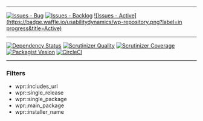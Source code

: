 ***
[![Issues - Bug](https://badge.waffle.io/usabilitydynamics/wp-repository.png?label=bug&title=Bugs)](http://waffle.io/usabilitydynamics/wp-repository)
[![Issues - Backlog](https://badge.waffle.io/usabilitydynamics/wp-repository.png?label=backlog&title=Backlog)](http://waffle.io/usabilitydynamics/wp-repository/)
[![Issues - Active](https://badge.waffle.io/usabilitydynamics/wp-repository.png?label=in progress&title=Active)](http://waffle.io/usabilitydynamics/wp-repository/)
***
[![Dependency Status](https://gemnasium.com/usabilitydynamics/wp-repository.svg)](https://gemnasium.com/usabilitydynamics/wp-repository)
[![Scrutinizer Quality](http://img.shields.io/scrutinizer/g/usabilitydynamics/wp-repository.svg)](https://scrutinizer-ci.com/g/usabilitydynamics/wp-repository)
[![Scrutinizer Coverage](http://img.shields.io/scrutinizer/coverage/g/usabilitydynamics/wp-repository.svg)](https://scrutinizer-ci.com/g/usabilitydynamics/wp-repository)
[![Packagist Vesion](http://img.shields.io/packagist/v/usabilitydynamics/wp-repository.svg)](https://packagist.org/packages/usabilitydynamics/wp-repository)
[![CircleCI](https://circleci.com/gh/usabilitydynamics/wp-repository.png)](https://circleci.com/gh/usabilitydynamics/wp-repository)
***

### Filters

* wpr::includes_url
* wpr::single_release
* wpr::single_package
* wpr::main_package
* wpr::installer_name
